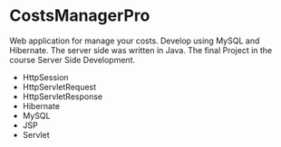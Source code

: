# CostsManagerPro
Web application for manage your costs. Develop using MySQL and Hibernate.
The server side was written in Java. 
The final Project in the course Server Side Development.

* HttpSession
* HttpServletRequest	
* HttpServletResponse
* Hibernate
* MySQL 
* JSP 
* Servlet
